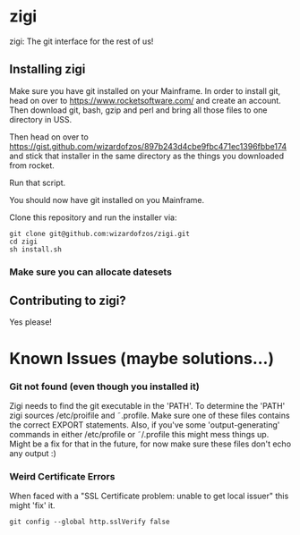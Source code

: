 # zigi
zigi: The git interface for the rest of us!

## Installing zigi

Make sure you have git installed on your Mainframe. 
In order to install git, head on over to https://www.rocketsoftware.com/ and create an account.
Then download git, bash, gzip and perl and bring all those files to one directory in USS.

Then head on over to https://gist.github.com/wizardofzos/897b243d4cbe9fbc471ec1396fbbe174 and stick that installer in the
same directory as the things you downloaded from rocket.

Run that script.

You should now have git installed on you Mainframe.

Clone this repository and run the installer via: 

    git clone git@github.com:wizardofzos/zigi.git
    cd zigi
    sh install.sh
    
### Make sure you can allocate datesets 


## Contributing to zigi?

Yes please!


# Known Issues (maybe solutions...)

### Git not found (even though you installed it)
Zigi needs to find the git executable in the 'PATH'. To determine the 'PATH' zigi sources /etc/proifile and ˜.profile.
Make sure one of these files contains the correct EXPORT statements.
Also, if you've some 'output-generating' commands in either /etc/profile or ˜/.profile this might mess things up. 
Might be a fix for that in the future, for now make sure these files don't echo any output :)

### Weird Certificate Errors
When faced with a "SSL Certificate problem: unable to get local issuer" this might 'fix' it.

    git config --global http.sslVerify false

